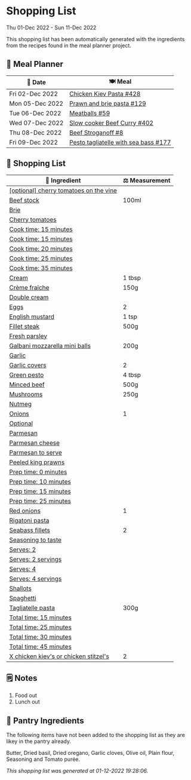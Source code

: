 # Shopping List

Thu 01-Dec 2022 - Sun 11-Dec 2022

This shopping list has been automatically generated with the ingredients from the recipes found in the meal planner project.

## 📅 Meal Planner

|📅 Date| 🍽️ Meal|
|----|----|
|Fri 02-Dec 2022|[Chicken Kiev Pasta #428](https://github.com/jcallaghan/The-Cookbook/issues/428)|
|Mon 05-Dec 2022|[Prawn and brie pasta #129](https://github.com/jcallaghan/The-Cookbook/issues/129)|
|Tue 06-Dec 2022|[Meatballs #59](https://github.com/jcallaghan/The-Cookbook/issues/59)|
|Wed 07-Dec 2022|[Slow cooker Beef Curry #402](https://github.com/jcallaghan/The-Cookbook/issues/402)|
|Thu 08-Dec 2022|[Beef Stroganoff #8](https://github.com/jcallaghan/The-Cookbook/issues/8)|
|Fri 09-Dec 2022|[Pesto tagliatelle with sea bass #177](https://github.com/jcallaghan/The-Cookbook/issues/177)|

## 🛒 Shopping List

| 🍌 Ingredient| ⚖️ Measurement|
|----------|-----------|
|[[optional] cherry tomatoes on the vine](https://www.sainsburys.co.uk/gol-ui/SearchResults/[optional]%20cherry%20tomatoes%20on%20the%20vine)||
|[Beef stock](https://www.sainsburys.co.uk/gol-ui/SearchResults/Beef%20stock)|100ml|
|[Brie](https://www.sainsburys.co.uk/gol-ui/SearchResults/Brie)||
|[Cherry tomatoes](https://www.sainsburys.co.uk/gol-ui/SearchResults/Cherry%20tomatoes)||
|[Cook time:  15 minutes](https://www.sainsburys.co.uk/gol-ui/SearchResults/Cook%20time:%20%2015%20minutes)||
|[Cook time: 15 minutes](https://www.sainsburys.co.uk/gol-ui/SearchResults/Cook%20time:%2015%20minutes)||
|[Cook time: 20 minutes](https://www.sainsburys.co.uk/gol-ui/SearchResults/Cook%20time:%2020%20minutes)||
|[Cook time: 25 minutes](https://www.sainsburys.co.uk/gol-ui/SearchResults/Cook%20time:%2025%20minutes)||
|[Cook time: 35 minutes](https://www.sainsburys.co.uk/gol-ui/SearchResults/Cook%20time:%2035%20minutes)||
|[Cream](https://www.sainsburys.co.uk/gol-ui/SearchResults/Cream)|1 tbsp|
|[Crème fraîche](https://www.sainsburys.co.uk/gol-ui/SearchResults/Crème%20fraîche)|150g|
|[Double cream](https://www.sainsburys.co.uk/gol-ui/SearchResults/Double%20cream)||
|[Eggs](https://www.sainsburys.co.uk/gol-ui/SearchResults/Eggs)|2|
|[English mustard](https://www.sainsburys.co.uk/gol-ui/SearchResults/English%20mustard)|1 tsp|
|[Fillet steak](https://www.sainsburys.co.uk/gol-ui/SearchResults/Fillet%20steak)|500g|
|[Fresh parsley](https://www.sainsburys.co.uk/gol-ui/SearchResults/Fresh%20parsley)||
|[Galbani mozzarella mini balls](https://www.sainsburys.co.uk/gol-ui/SearchResults/Galbani%20mozzarella%20mini%20balls)|200g|
|[Garlic](https://www.sainsburys.co.uk/gol-ui/SearchResults/Garlic)||
|[Garlic covers](https://www.sainsburys.co.uk/gol-ui/SearchResults/Garlic%20covers)|2|
|[Green pesto](https://www.sainsburys.co.uk/gol-ui/SearchResults/Green%20pesto)|4 tbsp|
|[Minced beef](https://www.sainsburys.co.uk/gol-ui/SearchResults/Minced%20beef)|500g|
|[Mushrooms](https://www.sainsburys.co.uk/gol-ui/SearchResults/Mushrooms)|250g|
|[Nutmeg](https://www.sainsburys.co.uk/gol-ui/SearchResults/Nutmeg)||
|[Onions](https://www.sainsburys.co.uk/gol-ui/SearchResults/Onions)|1|
|[Optional](https://www.sainsburys.co.uk/gol-ui/SearchResults/Optional)||
|[Parmesan](https://www.sainsburys.co.uk/gol-ui/SearchResults/Parmesan)||
|[Parmesan cheese](https://www.sainsburys.co.uk/gol-ui/SearchResults/Parmesan%20cheese)||
|[Parmesan to serve](https://www.sainsburys.co.uk/gol-ui/SearchResults/Parmesan%20to%20serve)||
|[Peeled king prawns](https://www.sainsburys.co.uk/gol-ui/SearchResults/Peeled%20king%20prawns)||
|[Prep time: 0 minutes](https://www.sainsburys.co.uk/gol-ui/SearchResults/Prep%20time:%200%20minutes)||
|[Prep time: 10 minutes](https://www.sainsburys.co.uk/gol-ui/SearchResults/Prep%20time:%2010%20minutes)||
|[Prep time: 15 minutes](https://www.sainsburys.co.uk/gol-ui/SearchResults/Prep%20time:%2015%20minutes)||
|[Prep time: 25 minutes](https://www.sainsburys.co.uk/gol-ui/SearchResults/Prep%20time:%2025%20minutes)||
|[Red onions](https://www.sainsburys.co.uk/gol-ui/SearchResults/Red%20onions)|1|
|[Rigatoni pasta](https://www.sainsburys.co.uk/gol-ui/SearchResults/Rigatoni%20pasta)||
|[Seabass fillets](https://www.sainsburys.co.uk/gol-ui/SearchResults/Seabass%20fillets)|2|
|[Seasoning to taste](https://www.sainsburys.co.uk/gol-ui/SearchResults/Seasoning%20to%20taste)||
|[Serves: 2](https://www.sainsburys.co.uk/gol-ui/SearchResults/Serves:%202)||
|[Serves: 2 servings](https://www.sainsburys.co.uk/gol-ui/SearchResults/Serves:%202%20servings)||
|[Serves: 4](https://www.sainsburys.co.uk/gol-ui/SearchResults/Serves:%204)||
|[Serves: 4 servings](https://www.sainsburys.co.uk/gol-ui/SearchResults/Serves:%204%20servings)||
|[Shallots](https://www.sainsburys.co.uk/gol-ui/SearchResults/Shallots)||
|[Spaghetti](https://www.sainsburys.co.uk/gol-ui/SearchResults/Spaghetti)||
|[Tagliatelle pasta](https://www.sainsburys.co.uk/gol-ui/SearchResults/Tagliatelle%20pasta)|300g|
|[Total time: 15 minutes](https://www.sainsburys.co.uk/gol-ui/SearchResults/Total%20time:%2015%20minutes)||
|[Total time: 25 minutes](https://www.sainsburys.co.uk/gol-ui/SearchResults/Total%20time:%2025%20minutes)||
|[Total time: 30 minutes](https://www.sainsburys.co.uk/gol-ui/SearchResults/Total%20time:%2030%20minutes)||
|[Total time: 45 minutes](https://www.sainsburys.co.uk/gol-ui/SearchResults/Total%20time:%2045%20minutes)||
|[X chicken kiev's or chicken stitzel's](https://www.sainsburys.co.uk/gol-ui/SearchResults/X%20chicken%20kiev's%20or%20chicken%20stitzel's)|2|

## 🗒️ Notes

1. Food out
1. Lunch out

## 🏪 Pantry Ingredients

The following items have not been added to the shopping list as they are likey in the pantry already.

Butter, Dried basil, Dried oregano, Garlic cloves, Olive oil, Plain flour, Seasoning and Tomato purée.


_This shopping list was generated at 01-12-2022 19:28:06._